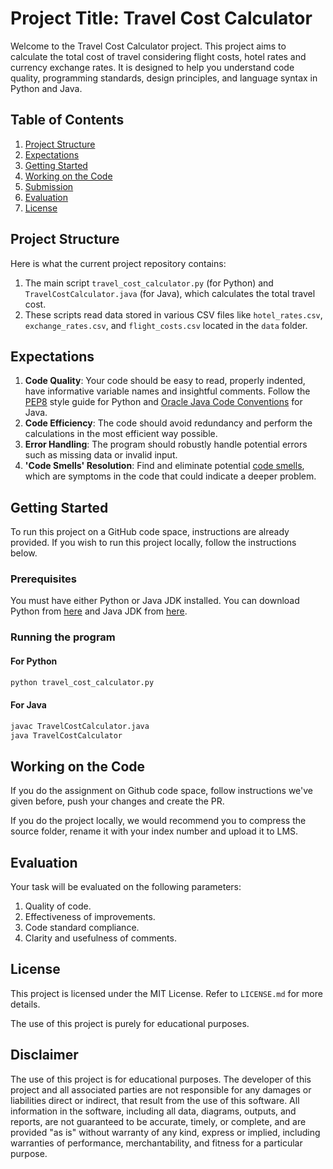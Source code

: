 # Project Title: Travel Cost Calculator

Welcome to the Travel Cost Calculator project. This project aims to calculate the total cost of travel considering flight costs, hotel rates and currency exchange rates. It is designed to help you understand code quality, programming standards, design principles, and language syntax in Python and Java.

## Table of Contents

1. [Project Structure](#project-structure)
2. [Expectations](#expectations)
3. [Getting Started](#getting-started)
4. [Working on the Code](#working-on-the-code)
5. [Submission](#submission)
6. [Evaluation](#evaluation)
7. [License](#license)

## Project Structure <a name="project-structure"></a>

Here is what the current project repository contains:

1. The main script `travel_cost_calculator.py` (for Python) and `TravelCostCalculator.java` (for Java), which calculates the total travel cost.
2. These scripts read data stored in various CSV files like `hotel_rates.csv`, `exchange_rates.csv`, and `flight_costs.csv` located in the `data` folder.

## Expectations <a name="expectations"></a>

1. **Code Quality**: Your code should be easy to read, properly indented, have informative variable names and insightful comments. Follow the [PEP8](https://www.python.org/dev/peps/pep-0008) style guide for Python and [Oracle Java Code Conventions](https://www.oracle.com/java/technologies/javase/codeconventions-introduction.html) for Java.
2. **Code Efficiency**: The code should avoid redundancy and perform the calculations in the most efficient way possible.
3. **Error Handling**: The program should robustly handle potential errors such as missing data or invalid input.
4. **'Code Smells' Resolution**: Find and eliminate potential [code smells](https://en.wikipedia.org/wiki/Code_smell), which are symptoms in the code that could indicate a deeper problem.

## Getting Started <a name="getting-started"></a>

To run this project on a GitHub code space, instructions are already provided. If you wish to run this project locally, follow the instructions below.

### Prerequisites

You must have either Python or Java JDK installed. You can download Python from [here](https://www.python.org/downloads/) and Java JDK from [here](https://www.oracle.com/java/technologies/javase-downloads.html).

### Running the program

#### For Python

```bash
python travel_cost_calculator.py
```

#### For Java 

```bash
javac TravelCostCalculator.java
java TravelCostCalculator
```

## Working on the Code <a name="working-on-the-code"></a>

If you do the assignment on Github code space, follow instructions we've given before, push your changes and create the PR. 

If you do the project locally, we would recommend you to compress the source folder, rename it with your index number and upload it to LMS. 


## Evaluation <a name="evaluation"></a>

Your task will be evaluated on the following parameters:

1. Quality of code.
2. Effectiveness of improvements.
3. Code standard compliance.
4. Clarity and usefulness of comments.

## License <a name="license"></a>

This project is licensed under the MIT License. Refer to `LICENSE.md` for more details.

The use of this project is purely for educational purposes.


## Disclaimer

The use of this project is for educational purposes. The developer of this project and all associated parties are not responsible for any damages or liabilities direct or indirect, that result from the use of this software. All information in the software, including all data, diagrams, outputs, and reports, are not guaranteed to be accurate, timely, or complete, and are provided "as is" without warranty of any kind, express or implied, including warranties of performance, merchantability, and fitness for a particular purpose.